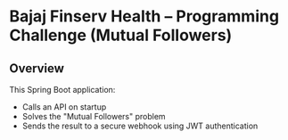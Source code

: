# Bajaj Finserv Health – Programming Challenge (Mutual Followers)

## Overview

This Spring Boot application:
- Calls an API on startup
- Solves the "Mutual Followers" problem
- Sends the result to a secure webhook using JWT authentication
